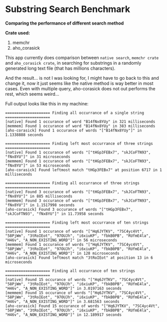 # Substring Search Benchmark

**Comparing the performance of different search method**

**Crate used:**
1. memchr
2. aho_corasick

This app currently does comparison between `native search`, `memchr crate` and `aho_corasick crate`, in searching for substrings in a randomly generated long text file (that has millions characters).

And the result... is not I was looking for, I might have to go back to this and change it, now it just seems like the native method is way better in most cases. Even with multiple query, aho-corasick does not out performs the rest, which seems weird...

Full output looks like this in my machine:
```console
==================== Finding all occurrance of a single string ====================
[native] Found 1 occurance of word "B14fNx8YUy" in 321 milliseconds
[memmem] Found 1 occurance of word "B14fNx8YUy" in 383 milliseconds
[aho-corasick] Found 1 occurance of words "["B14fNx8YUy"]" in 1.1338888 seconds

==================== Finding left most occurrance of three strings ====================
[native] Found 1 occurance of words "["tHGp3FEBx7", "skJCoFTN93", "fNx8YU"]" in 31 microseconds
[memmem] Found 1 occurance of words "["tHGp3FEBx7", "skJCoFTN93", "fNx8YU"]" in 53 microseconds
[aho-corasick] Found leftmost match "tHGp3FEBx7" at position 6717 in 1 milliseconds

==================== Finding all occurrance of three strings ====================
[native] Found 3 occurance of words "["tHGp3FEBx7", "skJCoFTN93", "fNx8YU"]" in 885 milliseconds
[memmem] Found 3 occurance of words "["tHGp3FEBx7", "skJCoFTN93", "fNx8YU"]" in 1.1517998 seconds
[aho-corasick] Found 3 occurance of words "["tHGp3FEBx7", "skJCoFTN93", "fNx8YU"]" in 11.73958 seconds

==================== Finding left most occurrance of ten strings ====================
[native] Found 1 occurance of words "["Hq6JYTKV", "7SC4yc4Vt", "58PjWm", "3tRoIEot", "97OUJh", "i6xiuKP", "fbkB0PB", "RUfmE4la", "H46v", "A_NON_EXISTING_WORD"]" in 56 microseconds
[memmem] Found 1 occurance of words "["Hq6JYTKV", "7SC4yc4Vt", "58PjWm", "3tRoIEot", "97OUJh", "i6xiuKP", "fbkB0PB", "RUfmE4la", "H46v", "A_NON_EXISTING_WORD"]" in 128 microseconds
[aho-corasick] Found leftmost match "3tRoIEot" at position 13 in 6 microseconds

==================== Finding all occurrance of ten strings ====================
[native] Found 15 occurance of words "["Hq6JYTKV", "7SC4yc4Vt", "58PjWm", "3tRoIEot", "97OUJh", "i6xiuKP", "fbkB0PB", "RUfmE4la", "H46v", "A_NON_EXISTING_WORD"]" in 3.0197163 seconds
[memmem] Found 15 occurance of words "["Hq6JYTKV", "7SC4yc4Vt", "58PjWm", "3tRoIEot", "97OUJh", "i6xiuKP", "fbkB0PB", "RUfmE4la", "H46v", "A_NON_EXISTING_WORD"]" in 3.681563 seconds
[aho-corasick] Found 15 occurance of words "["Hq6JYTKV", "7SC4yc4Vt", "58PjWm", "3tRoIEot", "97OUJh", "i6xiuKP", "fbkB0PB", "RUfmE4la", "H46v", "A_NON_EXISTING_WORD"]" in 12.189917 seconds
```